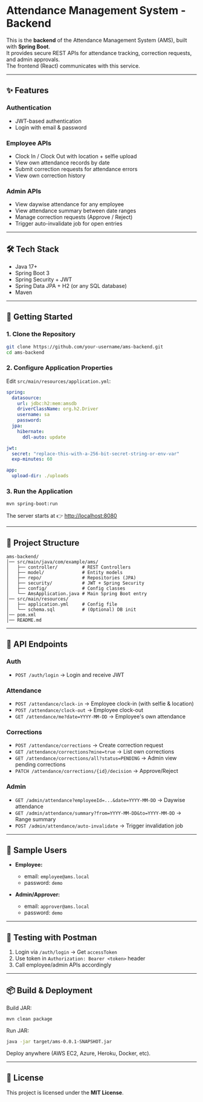 # Attendance Management System - Backend

This is the **backend** of the Attendance Management System (AMS), built with **Spring Boot**.  
It provides secure REST APIs for attendance tracking, correction requests, and admin approvals.  
The frontend (React) communicates with this service.

---

## ✨ Features

### Authentication
- JWT-based authentication
- Login with email & password

### Employee APIs
- Clock In / Clock Out with location + selfie upload
- View own attendance records by date
- Submit correction requests for attendance errors
- View own correction history

### Admin APIs
- View daywise attendance for any employee
- View attendance summary between date ranges
- Manage correction requests (Approve / Reject)
- Trigger auto-invalidate job for open entries

---

## 🛠 Tech Stack
- Java 17+
- Spring Boot 3
- Spring Security + JWT
- Spring Data JPA + H2 (or any SQL database)
- Maven

---

## 🚀 Getting Started

### 1. Clone the Repository
```bash
git clone https://github.com/your-username/ams-backend.git
cd ams-backend
```

### 2. Configure Application Properties
Edit `src/main/resources/application.yml`:

```yaml
spring:
  datasource:
    url: jdbc:h2:mem:amsdb
    driverClassName: org.h2.Driver
    username: sa
    password:
  jpa:
    hibernate:
      ddl-auto: update

jwt:
  secret: "replace-this-with-a-256-bit-secret-string-or-env-var"
  exp-minutes: 60

app:
  upload-dir: ./uploads
```

### 3. Run the Application
```bash
mvn spring-boot:run
```
The server starts at 👉 [http://localhost:8080](http://localhost:8080)

---

## 📂 Project Structure

```
ams-backend/
│── src/main/java/com/example/ams/
│   ├── controller/         # REST Controllers
│   ├── model/              # Entity models
│   ├── repo/               # Repositories (JPA)
│   ├── security/           # JWT + Spring Security
│   ├── config/             # Config classes
│   └── AmsApplication.java # Main Spring Boot entry
│── src/main/resources/
│   ├── application.yml     # Config file
│   └── schema.sql          # (Optional) DB init
│── pom.xml
│── README.md
```

---

## 🔗 API Endpoints

### Auth
- `POST /auth/login` → Login and receive JWT

### Attendance
- `POST /attendance/clock-in` → Employee clock-in (with selfie & location)
- `POST /attendance/clock-out` → Employee clock-out
- `GET /attendance/me?date=YYYY-MM-DD` → Employee's own attendance

### Corrections
- `POST /attendance/corrections` → Create correction request
- `GET /attendance/corrections?mine=true` → List own corrections
- `GET /attendance/corrections/all?status=PENDING` → Admin view pending corrections
- `PATCH /attendance/corrections/{id}/decision` → Approve/Reject

### Admin
- `GET /admin/attendance?employeeId=...&date=YYYY-MM-DD` → Daywise attendance
- `GET /admin/attendance/summary?from=YYYY-MM-DD&to=YYYY-MM-DD` → Range summary
- `POST /admin/attendance/auto-invalidate` → Trigger invalidation job

---

## 🔑 Sample Users

- **Employee:**  
  - email: `employee@ams.local`  
  - password: `demo`

- **Admin/Approver:**  
  - email: `approver@ams.local`  
  - password: `demo`

---

## 🧪 Testing with Postman

1. Login via `/auth/login` → Get `accessToken`  
2. Use token in `Authorization: Bearer <token>` header  
3. Call employee/admin APIs accordingly

---

## 📦 Build & Deployment

Build JAR:
```bash
mvn clean package
```
Run JAR:
```bash
java -jar target/ams-0.0.1-SNAPSHOT.jar
```

Deploy anywhere (AWS EC2, Azure, Heroku, Docker, etc).

---

## 📜 License
This project is licensed under the **MIT License**.
